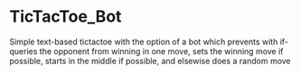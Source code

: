 # TicTacToe_Bot
Simple text-based tictactoe with the option of a bot which prevents with if-queries the opponent from winning in one move, sets the winning move if possible, starts in the middle if possible, and elsewise does a random move
